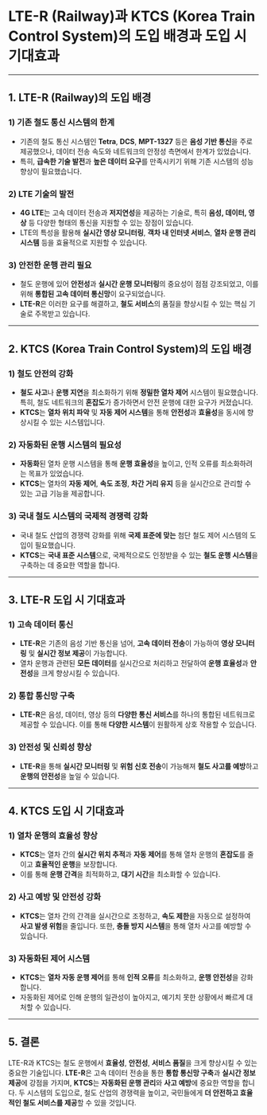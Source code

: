 # LTE-R (Railway)과 KTCS (Korea Train Control System)의 도입 배경과 도입 시 기대효과

---

## 1. LTE-R (Railway)의 도입 배경

### 1) **기존 철도 통신 시스템의 한계**
- 기존의 철도 통신 시스템인 **Tetra**, **DCS**, **MPT-1327** 등은 **음성 기반 통신**을 주로 제공했으나, 데이터 전송 속도와 네트워크의 안정성 측면에서 한계가 있었습니다.
- 특히, **급속한 기술 발전**과 **높은 데이터 요구**를 만족시키기 위해 기존 시스템의 성능 향상이 필요했습니다.

### 2) **LTE 기술의 발전**
- **4G LTE**는 고속 데이터 전송과 **저지연성**을 제공하는 기술로, 특히 **음성, 데이터, 영상** 등 다양한 형태의 통신을 지원할 수 있는 장점이 있습니다.
- LTE의 특성을 활용해 **실시간 영상 모니터링**, **객차 내 인터넷 서비스**, **열차 운행 관리 시스템** 등을 효율적으로 지원할 수 있습니다.

### 3) **안전한 운행 관리 필요**
- 철도 운행에 있어 **안전성**과 **실시간 운행 모니터링**의 중요성이 점점 강조되었고, 이를 위해 **통합된 고속 데이터 통신망**이 요구되었습니다.
- **LTE-R**은 이러한 요구를 해결하고, **철도 서비스**의 품질을 향상시킬 수 있는 핵심 기술로 주목받고 있습니다.

---

## 2. KTCS (Korea Train Control System)의 도입 배경

### 1) **철도 안전의 강화**
- **철도 사고**나 **운행 지연**을 최소화하기 위해 **정밀한 열차 제어** 시스템이 필요했습니다. 특히, 철도 네트워크의 **혼잡도**가 증가하면서 안전 운행에 대한 요구가 커졌습니다.
- **KTCS**는 **열차 위치 파악** 및 **자동 제어 시스템**을 통해 **안전성**과 **효율성**을 동시에 향상시킬 수 있는 시스템입니다.

### 2) **자동화된 운행 시스템의 필요성**
- **자동화**된 열차 운행 시스템을 통해 **운행 효율성**을 높이고, 인적 오류를 최소화하려는 목표가 있었습니다.
- **KTCS**는 열차의 **자동 제어**, **속도 조정**, **차간 거리 유지** 등을 실시간으로 관리할 수 있는 고급 기능을 제공합니다.

### 3) **국내 철도 시스템의 국제적 경쟁력 강화**
- 국내 철도 산업의 경쟁력 강화를 위해 **국제 표준에 맞는** 첨단 철도 제어 시스템의 도입이 필요했습니다.
- **KTCS**는 **국내 표준 시스템**으로, 국제적으로도 인정받을 수 있는 **철도 운행 시스템**을 구축하는 데 중요한 역할을 합니다.

---

## 3. LTE-R 도입 시 기대효과

### 1) **고속 데이터 통신**
- **LTE-R**은 기존의 음성 기반 통신을 넘어, **고속 데이터 전송**이 가능하여 **영상 모니터링** 및 **실시간 정보 제공**이 가능합니다.
- 열차 운행과 관련된 **모든 데이터**를 실시간으로 처리하고 전달하여 **운행 효율성**과 **안전성**을 크게 향상시킬 수 있습니다.

### 2) **통합 통신망 구축**
- **LTE-R**은 음성, 데이터, 영상 등의 **다양한 통신 서비스**를 하나의 통합된 네트워크로 제공할 수 있습니다. 이를 통해 **다양한 시스템**이 원활하게 상호 작용할 수 있습니다.

### 3) **안전성 및 신뢰성 향상**
- **LTE-R**을 통해 **실시간 모니터링** 및 **위험 신호 전송**이 가능해져 **철도 사고를 예방**하고 **운행의 안전성**을 높일 수 있습니다.

---

## 4. KTCS 도입 시 기대효과

### 1) **열차 운행의 효율성 향상**
- **KTCS**는 열차 간의 **실시간 위치 추적**과 **자동 제어**를 통해 열차 운행의 **혼잡도**를 줄이고 **효율적인 운행**을 보장합니다.
- 이를 통해 **운행 간격**을 최적화하고, **대기 시간**을 최소화할 수 있습니다.

### 2) **사고 예방 및 안전성 강화**
- **KTCS**는 열차 간의 간격을 실시간으로 조정하고, **속도 제한**을 자동으로 설정하여 **사고 발생 위험**을 줄입니다. 또한, **충돌 방지 시스템**을 통해 열차 사고를 예방할 수 있습니다.

### 3) **자동화된 제어 시스템**
- **KTCS**는 **열차 자동 운행 제어**를 통해 **인적 오류**를 최소화하고, **운행 안전성**을 강화합니다.
- 자동화된 제어로 인해 운행의 일관성이 높아지고, 예기치 못한 상황에서 빠르게 대처할 수 있습니다.

---

## 5. 결론

LTE-R과 KTCS는 철도 운행에서 **효율성**, **안전성**, **서비스 품질**을 크게 향상시킬 수 있는 중요한 기술입니다. **LTE-R**은 고속 데이터 전송을 통한 **통합 통신망 구축**과 **실시간 정보 제공**에 강점을 가지며, **KTCS**는 **자동화된 운행 관리**와 **사고 예방**에 중요한 역할을 합니다. 두 시스템의 도입으로, 철도 산업의 경쟁력을 높이고, 국민들에게 **더 안전하고 효율적인 철도 서비스를 제공**할 수 있을 것입니다.
